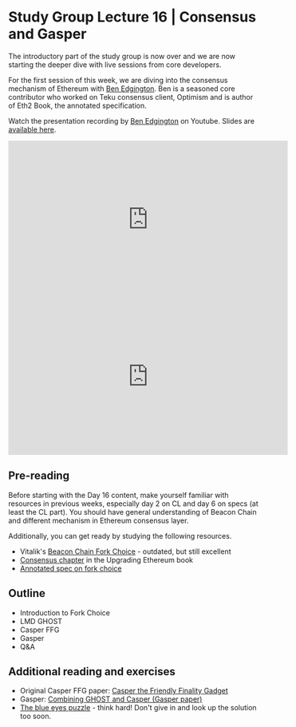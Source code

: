 # Study Group Lecture 16 | Consensus and Gasper

The introductory part of the study group is now over and we are now starting the deeper dive with live sessions from core developers. 

For the first session of this week, we are diving into the consensus mechanism of Ethereum with [Ben Edgington](https://x.com/benjaminion_xyz). Ben is a seasoned core contributor who worked on Teku consensus client, Optimism and is author of Eth2 Book, the annotated specification. 

Watch the presentation recording by [Ben Edgington](https://x.com/benjaminion_xyz) on Youtube. Slides are [available here](https://docs.google.com/presentation/d/1mSn8JUfY88HvcCauLBkKRuy3f6YFlV9VcJptav0Ef24/edit#slide=id.p). 

<iframe width="560" height="315" src="https://www.youtube.com/embed/cOivWPEBEMo?si=49cgW5VqZubKAHtw" title="YouTube video player" frameborder="0" allow="accelerometer; autoplay; clipboard-write; encrypted-media; gyroscope; picture-in-picture; web-share" referrerpolicy="strict-origin-when-cross-origin" allowfullscreen></iframe>

<iframe width="560" height="315" src="https://www.youtube.com/embed/cOivWPEBEMo" title="YouTube video player" frameborder="0" allow="accelerometer; autoplay; clipboard-write; encrypted-media; gyroscope; picture-in-picture; web-share" referrerpolicy="strict-origin-when-cross-origin" allowfullscreen></iframe>

## Pre-reading

Before starting with the Day 16 content, make yourself familiar with resources in previous weeks, especially day 2 on CL and day 6 on specs (at least the CL part). You should have general understanding of Beacon Chain and different mechanism in Ethereum consensus layer. 

Additionally, you can get ready by studying the following resources.

- Vitalik's [Beacon Chain Fork Choice](https://github.com/ethereum/annotated-spec/blob/master/phase0/fork-choice.md) - outdated, but still excellent
- [Consensus chapter](https://eth2book.info/latest/part2/consensus/) in the Upgrading Ethereum book
- [Annotated spec on fork choice](https://eth2book.info/latest/part3/forkchoice/phase0/) 

## Outline

- Introduction to Fork Choice
- LMD GHOST
- Casper FFG
- Gasper
- Q&A

## Additional reading and exercises

- Original Casper FFG paper: [Casper the Friendly Finality Gadget](https://arxiv.org/abs/1710.09437)
- Gasper: [Combining GHOST and Casper (Gasper paper)](https://arxiv.org/abs/2003.03052)
- [The blue eyes puzzle](https://xkcd.com/blue_eyes.html) - think hard! Don't give in and look up the solution too soon.